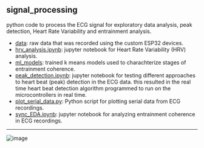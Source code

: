 ## signal_processing

python code to process the ECG signal for exploratory data analysis, peak detection, Heart Rate Variability and entrainment analysis.

- [data](signal_processing/data): raw data that was recorded using the custom ESP32 devices.
- [hrv_analysis.ipynb](signal_processing/hrv_analysis.ipynb): jupyter notebook for Heart Rate Variability (HRV) analysis.
- [ml_models](signal_processing/ml_models): trained k means models used to charachterize stages of entrainment coherence.
- [peak_detection.ipynb](signal_processing/peak_detection.ipynb): jupyter notebook for testing different approaches to heart beat (peak) detection in the ECG data. this resulted in the real time heart beat detection algorithm programmed to run on the microcontrollers in real time.
- [plot_serial_data.py](signal_processing/plot_serial_data.py): Python script for plotting serial data from ECG recordings.
- [sync_EDA.ipynb](signal_processing/sync_EDA.ipynb): jupyter notebook for analyzing entrainment coherence in ECG recordings.
 --- 
![image](https://github.com/interspecifics/entrainment/assets/12953522/557d8259-2782-46e6-9148-c97ef8ba5a2b)
